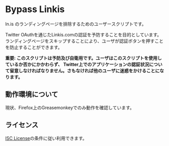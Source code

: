 # Bypass Linkis
ln.is のランディングページを排除するためのユーザースクリプトです。

Twitter OAuthを通じたLinkis.comの認証を予防することを目的としています。ランディングページをスキップすることにより、ユーザが認証ボタンを押すことを防止することができます。

**重要: このスクリプトは予防及び自衛用です。ユーザはこのスクリプトを使用しているか否かにかかわらず、
Twitter上でのアプリケーションの認証状況について留意しなければなりません。さもなければ他のユーザに迷惑をかけることになります。**

## 動作環境について
現状、Firefox上のGreasemonkeyでのみ動作を確認しています。

## ライセンス
[ISC License](https://en.wikipedia.org/wiki/ISC_license)の条件に従い利用できます。
